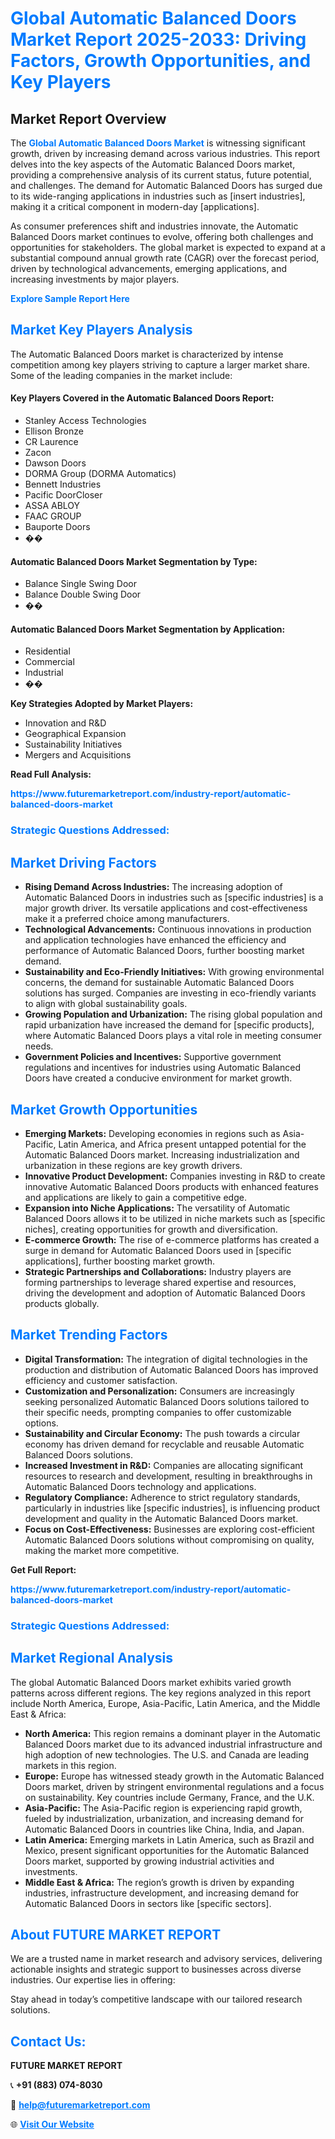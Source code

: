 <h1 style="color: #007BFF;">Global Automatic Balanced Doors Market Report 2025-2033: Driving Factors, Growth Opportunities, and Key Players</h1>

<section id="overview">
<h2>Market Report Overview</h2>
<p>The <a href="https://www.futuremarketreport.com/industry-report/automatic-balanced-doors-market" style="color: #007BFF; text-decoration: none;"><strong>Global Automatic Balanced Doors Market</strong></a> is witnessing significant growth, driven by increasing demand across various industries. This report delves into the key aspects of the Automatic Balanced Doors market, providing a comprehensive analysis of its current status, future potential, and challenges. The demand for Automatic Balanced Doors has surged due to its wide-ranging applications in industries such as [insert industries], making it a critical component in modern-day [applications].</p>
<p>As consumer preferences shift and industries innovate, the Automatic Balanced Doors market continues to evolve, offering both challenges and opportunities for stakeholders. The global market is expected to expand at a substantial compound annual growth rate (CAGR) over the forecast period, driven by technological advancements, emerging applications, and increasing investments by major players.</p>
</section>

<section id="overview">
<p><a href="https://www.futuremarketreport.com/request-sample/reportId=117677" style="color: #007BFF; text-decoration: none;"><strong>Explore Sample Report Here</strong></a></p>
</section>

<section id="key-players">
<h2 style="color: #007BFF;">Market Key Players Analysis</h2>
<p>The Automatic Balanced Doors market is characterized by intense competition among key players striving to capture a larger market share. Some of the leading companies in the market include:</p>
<h4>Key Players Covered in the Automatic Balanced Doors Report:</h4>
<ul><li>Stanley Access Technologies</li><li>Ellison Bronze</li><li>CR Laurence</li><li>Zacon</li><li>Dawson Doors</li><li>DORMA Group (DORMA Automatics)</li><li>Bennett Industries</li><li>Pacific DoorCloser</li><li>ASSA ABLOY</li><li>FAAC GROUP</li><li>Bauporte Doors</li><li>��</li></ul>
<h4>Automatic Balanced Doors Market Segmentation by Type:</h4>
<ul><li>Balance Single Swing Door</li><li>Balance Double Swing Door</li><li>��</li></ul>

<h4>Automatic Balanced Doors Market Segmentation by Application:</h4>
<ul><li>Residential</li><li>Commercial</li><li>Industrial</li><li>��</li></ul>
<p><strong>Key Strategies Adopted by Market Players:</strong></p>
<ul>
<li>Innovation and R&D</li>
<li>Geographical Expansion</li>
<li>Sustainability Initiatives</li>
<li>Mergers and Acquisitions</li>
</ul>
</section>

<section>
<p><strong>Read Full Analysis: </strong></p><a href="https://www.futuremarketreport.com/industry-report/automatic-balanced-doors-market" style="color: #007BFF; text-decoration: none;"><strong>https://www.futuremarketreport.com/industry-report/automatic-balanced-doors-market</strong></a>
<h3 style="color: #007BFF;">Strategic Questions Addressed:</h3>
</section>

<section id="driving-factors">
<h2 style="color: #007BFF;">Market Driving Factors</h2>
<ul>
<li><strong>Rising Demand Across Industries:</strong> The increasing adoption of Automatic Balanced Doors in industries such as [specific industries] is a major growth driver. Its versatile applications and cost-effectiveness make it a preferred choice among manufacturers.</li>
<li><strong>Technological Advancements:</strong> Continuous innovations in production and application technologies have enhanced the efficiency and performance of Automatic Balanced Doors, further boosting market demand.</li>
<li><strong>Sustainability and Eco-Friendly Initiatives:</strong> With growing environmental concerns, the demand for sustainable Automatic Balanced Doors solutions has surged. Companies are investing in eco-friendly variants to align with global sustainability goals.</li>
<li><strong>Growing Population and Urbanization:</strong> The rising global population and rapid urbanization have increased the demand for [specific products], where Automatic Balanced Doors plays a vital role in meeting consumer needs.</li>
<li><strong>Government Policies and Incentives:</strong> Supportive government regulations and incentives for industries using Automatic Balanced Doors have created a conducive environment for market growth.</li>
</ul>
</section>

<section id="growth-opportunities">
<h2 style="color: #007BFF;">Market Growth Opportunities</h2>
<ul>
<li><strong>Emerging Markets:</strong> Developing economies in regions such as Asia-Pacific, Latin America, and Africa present untapped potential for the Automatic Balanced Doors market. Increasing industrialization and urbanization in these regions are key growth drivers.</li>
<li><strong>Innovative Product Development:</strong> Companies investing in R&D to create innovative Automatic Balanced Doors products with enhanced features and applications are likely to gain a competitive edge.</li>
<li><strong>Expansion into Niche Applications:</strong> The versatility of Automatic Balanced Doors allows it to be utilized in niche markets such as [specific niches], creating opportunities for growth and diversification.</li>
<li><strong>E-commerce Growth:</strong> The rise of e-commerce platforms has created a surge in demand for Automatic Balanced Doors used in [specific applications], further boosting market growth.</li>
<li><strong>Strategic Partnerships and Collaborations:</strong> Industry players are forming partnerships to leverage shared expertise and resources, driving the development and adoption of Automatic Balanced Doors products globally.</li>
</ul>
</section>

<section id="trending-factors">
<h2 style="color: #007BFF;">Market Trending Factors</h2>
<ul>
<li><strong>Digital Transformation:</strong> The integration of digital technologies in the production and distribution of Automatic Balanced Doors has improved efficiency and customer satisfaction.</li>
<li><strong>Customization and Personalization:</strong> Consumers are increasingly seeking personalized Automatic Balanced Doors solutions tailored to their specific needs, prompting companies to offer customizable options.</li>
<li><strong>Sustainability and Circular Economy:</strong> The push towards a circular economy has driven demand for recyclable and reusable Automatic Balanced Doors solutions.</li>
<li><strong>Increased Investment in R&D:</strong> Companies are allocating significant resources to research and development, resulting in breakthroughs in Automatic Balanced Doors technology and applications.</li>
<li><strong>Regulatory Compliance:</strong> Adherence to strict regulatory standards, particularly in industries like [specific industries], is influencing product development and quality in the Automatic Balanced Doors market.</li>
<li><strong>Focus on Cost-Effectiveness:</strong> Businesses are exploring cost-efficient Automatic Balanced Doors solutions without compromising on quality, making the market more competitive.</li>
</ul>
</section>

<section>
<p><strong>Get Full Report: </strong></p><a href="https://www.futuremarketreport.com/industry-report/automatic-balanced-doors-market" style="color: #007BFF; text-decoration: none;"><strong>https://www.futuremarketreport.com/industry-report/automatic-balanced-doors-market</strong></a>
<h3 style="color: #007BFF;">Strategic Questions Addressed:</h3>
</section>


<section id="regional-analysis">
<h2 style="color: #007BFF;">Market Regional Analysis</h2>
<p>The global Automatic Balanced Doors market exhibits varied growth patterns across different regions. The key regions analyzed in this report include North America, Europe, Asia-Pacific, Latin America, and the Middle East & Africa:</p>
<ul>
<li><strong>North America:</strong> This region remains a dominant player in the Automatic Balanced Doors market due to its advanced industrial infrastructure and high adoption of new technologies. The U.S. and Canada are leading markets in this region.</li>
<li><strong>Europe:</strong> Europe has witnessed steady growth in the Automatic Balanced Doors market, driven by stringent environmental regulations and a focus on sustainability. Key countries include Germany, France, and the U.K.</li>
<li><strong>Asia-Pacific:</strong> The Asia-Pacific region is experiencing rapid growth, fueled by industrialization, urbanization, and increasing demand for Automatic Balanced Doors in countries like China, India, and Japan.</li>
<li><strong>Latin America:</strong> Emerging markets in Latin America, such as Brazil and Mexico, present significant opportunities for the Automatic Balanced Doors market, supported by growing industrial activities and investments.</li>
<li><strong>Middle East & Africa:</strong> The region’s growth is driven by expanding industries, infrastructure development, and increasing demand for Automatic Balanced Doors in sectors like [specific sectors].</li>
</ul>
</section>

<footer>
<h2 style="color: #007BFF;">About FUTURE MARKET REPORT</h2>
<p>We are a trusted name in market research and advisory services, delivering actionable insights and strategic support to businesses across diverse industries. Our expertise lies in offering:</p>

<p>Stay ahead in today’s competitive landscape with our tailored research solutions.</p>

<h2 style="color: #007BFF;">Contact Us:</h2>
<p><strong>FUTURE MARKET REPORT</strong></p>
<p>📞 <strong>+91 (883) 074-8030</strong></p>
<p>📧 <strong><a href="mailto:help@futuremarketreport.com" style="color: #007BFF;">help@futuremarketreport.com</a></strong></p>
<p>🌐 <strong><a href="https://www.futuremarketreport.com/" style="color: #007BFF;">Visit Our Website</a></strong></p>
</footer>
